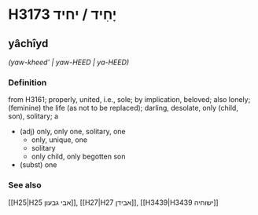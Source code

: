 # H3173 יָחִיד / יחיד

## yâchîyd

_(yaw-kheed' | yaw-HEED | ya-HEED)_

### Definition

from H3161; properly, united, i.e., sole; by implication, beloved; also lonely; (feminine) the life (as not to be replaced); darling, desolate, only (child, son), solitary; a

- (adj) only, only one, solitary, one
  - only, unique, one
  - solitary
  - only child, only begotten son
- (subst) one

### See also

[[H25|H25 אבי גבעון]], [[H27|H27 אבידן]], [[H3439|H3439 ישוחיה]]
